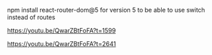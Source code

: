 npm install react-router-dom@5 for version 5 to be able to use switch instead of routes 

https://youtu.be/QwarZBtFoFA?t=1599

https://youtu.be/QwarZBtFoFA?t=2641


